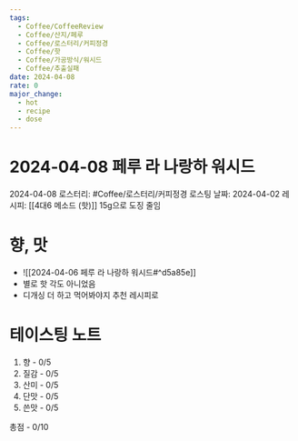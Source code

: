 ```yaml
---
tags:
  - Coffee/CoffeeReview
  - Coffee/산지/페루
  - Coffee/로스터리/커피정경
  - Coffee/핫
  - Coffee/가공방식/워시드
  - Coffee/추출실패
date: 2024-04-08
rate: 0
major_change:
  - hot
  - recipe
  - dose
---
```

# 2024-04-08 페루 라 나랑하 워시드
2024-04-08
로스터리: #Coffee/로스터리/커피정경 
로스팅 날짜: 2024-04-02
레시피: [[4대6 메소드 (핫)]] 15g으로 도징 줄임
# 향, 맛
- ![[2024-04-06 페루 라 나랑하 워시드#^d5a85e]]
- 별로 핫 각도 아니었음
- 디개싱 더 하고 먹어봐야지 추천 레시피로
# 테이스팅 노트
1. 향 - 0/5
2. 질감 - 0/5
3. 산미 - 0/5
4. 단맛 - 0/5
5. 쓴맛 - 0/5

총점 - 0/10


